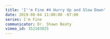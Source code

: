 ```yaml
---
title: 'I''m Fine #4 Hurry Up and Slow Down'
date: 2019-08-04 11:00:00 -07:00
series: I'm Fine
communicator: Dr. Shawn Beaty
vimeo_id: 352103025
---
```


